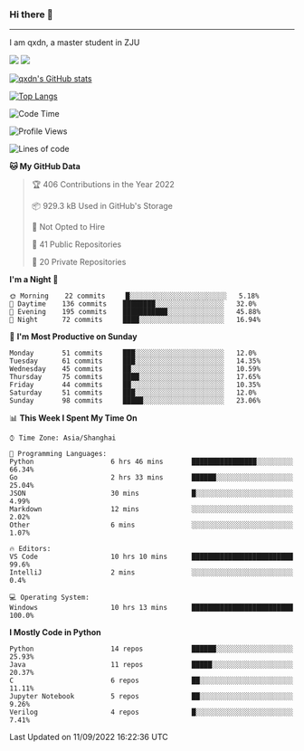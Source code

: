 ### Hi there 👋
---

I am qxdn, a master student in ZJU

[![](https://img.shields.io/badge/blog-qxdn-brightgreen?style=for-the-badge&logo=hexo)](https://qianxu.run) [![](https://img.shields.io/badge/bilibili-qxdn-ff69b4?style=for-the-badge&logo=Bilibili)](https://space.bilibili.com/11674667)


[![qxdn's GitHub stats](https://github-readme-stats.vercel.app/api?username=qxdn&count_private=true&show_icons=true)](https://github.com/qxdn)

[![Top Langs](https://github-readme-stats.vercel.app/api/top-langs/?username=qxdn&layout=compact)](https://github.com/qxdn)

<!--START_SECTION:waka-->
![Code Time](http://img.shields.io/badge/Code%20Time-425%20hrs%2010%20mins-blue)

![Profile Views](http://img.shields.io/badge/Profile%20Views-9-blue)

![Lines of code](https://img.shields.io/badge/From%20Hello%20World%20I%27ve%20Written-1%20Million%20lines%20of%20code-blue)

**🐱 My GitHub Data** 

> 🏆 406 Contributions in the Year 2022
 > 
> 📦 929.3 kB Used in GitHub's Storage 
 > 
> 🚫 Not Opted to Hire
 > 
> 📜 41 Public Repositories 
 > 
> 🔑 20 Private Repositories  
 > 
**I'm a Night 🦉** 

```text
🌞 Morning    22 commits     █░░░░░░░░░░░░░░░░░░░░░░░░   5.18% 
🌆 Daytime    136 commits    ████████░░░░░░░░░░░░░░░░░   32.0% 
🌃 Evening    195 commits    ███████████░░░░░░░░░░░░░░   45.88% 
🌙 Night      72 commits     ████░░░░░░░░░░░░░░░░░░░░░   16.94%

```
📅 **I'm Most Productive on Sunday** 

```text
Monday       51 commits     ███░░░░░░░░░░░░░░░░░░░░░░   12.0% 
Tuesday      61 commits     ███░░░░░░░░░░░░░░░░░░░░░░   14.35% 
Wednesday    45 commits     ██░░░░░░░░░░░░░░░░░░░░░░░   10.59% 
Thursday     75 commits     ████░░░░░░░░░░░░░░░░░░░░░   17.65% 
Friday       44 commits     ██░░░░░░░░░░░░░░░░░░░░░░░   10.35% 
Saturday     51 commits     ███░░░░░░░░░░░░░░░░░░░░░░   12.0% 
Sunday       98 commits     █████░░░░░░░░░░░░░░░░░░░░   23.06%

```


📊 **This Week I Spent My Time On** 

```text
⌚︎ Time Zone: Asia/Shanghai

💬 Programming Languages: 
Python                   6 hrs 46 mins       ████████████████░░░░░░░░░   66.34% 
Go                       2 hrs 33 mins       ██████░░░░░░░░░░░░░░░░░░░   25.04% 
JSON                     30 mins             █░░░░░░░░░░░░░░░░░░░░░░░░   4.99% 
Markdown                 12 mins             ░░░░░░░░░░░░░░░░░░░░░░░░░   2.02% 
Other                    6 mins              ░░░░░░░░░░░░░░░░░░░░░░░░░   1.07%

🔥 Editors: 
VS Code                  10 hrs 10 mins      █████████████████████████   99.6% 
IntelliJ                 2 mins              ░░░░░░░░░░░░░░░░░░░░░░░░░   0.4%

💻 Operating System: 
Windows                  10 hrs 13 mins      █████████████████████████   100.0%

```

**I Mostly Code in Python** 

```text
Python                   14 repos            ██████░░░░░░░░░░░░░░░░░░░   25.93% 
Java                     11 repos            █████░░░░░░░░░░░░░░░░░░░░   20.37% 
C                        6 repos             ██░░░░░░░░░░░░░░░░░░░░░░░   11.11% 
Jupyter Notebook         5 repos             ██░░░░░░░░░░░░░░░░░░░░░░░   9.26% 
Verilog                  4 repos             █░░░░░░░░░░░░░░░░░░░░░░░░   7.41%

```



 Last Updated on 11/09/2022 16:22:36 UTC
<!--END_SECTION:waka-->

<!--
**qxdn/qxdn** is a ✨ _special_ ✨ repository because its `README.md` (this file) appears on your GitHub profile.

Here are some ideas to get you started:

- 🔭 I’m currently working on ...
- 🌱 I’m currently learning ...
- 👯 I’m looking to collaborate on ...
- 🤔 I’m looking for help with ...
- 💬 Ask me about ...
- 📫 How to reach me: ...
- 😄 Pronouns: ...
- ⚡ Fun fact: ...
-->
